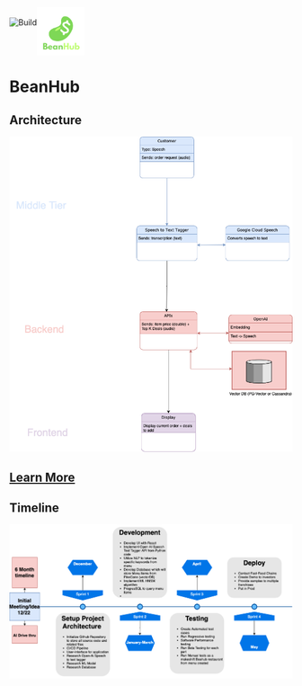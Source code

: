 <div style="display: flex; align-items: center;">
    <img src="https://github.com/Ibrahim-Haroon/BeanHub/actions/workflows/unit-test.yml/badge.svg" alt="Build" height="50">
    <img src="other/images/bean_logo.png" alt="BeanHub" width="85" height="85">
</div>


# BeanHub

## Architecture
![architecture.drawio.png](other/images/architecture.drawio.png)

## [Learn More](https://github.com/Ibrahim-Haroon/BeanHub/wiki)

## Timeline
![timeline.png](other/images/timeline.drawio.png)
